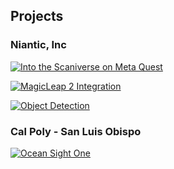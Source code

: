 ## Projects

### Niantic, Inc
[![Into the Scaniverse on Meta Quest](https://img.shields.io/badge/Meta_Quest-Into_the_Scaniverse-blue?logo=oculus)](https://www.meta.com/experiences/into-the-scaniverse/8575253579256191/)

[![MagicLeap 2 Integration](https://img.shields.io/badge/Lightship-MagicLeap2_Integration-orange)](https://lightship.dev/docs/ardk/how-to/unity/ml2_development/)

[![Object Detection](https://img.shields.io/badge/Lightship-Object_Detection-orange)](https://lightship.dev/docs/ardk/features/object_detection/)

### Cal Poly - San Luis Obispo
[![Ocean Sight One](https://img.shields.io/badge/XR_App-Ocean_Sight_One-257734)](https://digitalcommons.calpoly.edu/cpesp/347)
